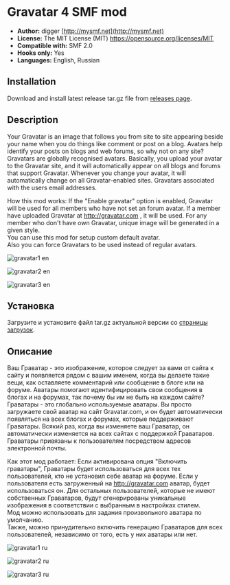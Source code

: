 # Gravatar 4 SMF mod
* **Author:** digger [http://mysmf.net](http://mysmf.net)
* **License:** The MIT License (MIT) https://opensource.org/licenses/MIT
* **Compatible with:** SMF 2.0
* **Hooks only:** Yes
* **Languages:** English, Russian

## Installation  
Download and install latest release tar.gz file from [releases page](https://github.com/realdigger/SMF-Gravatar/releases).

## Description
Your Gravatar is an image that follows you from site to site appearing beside your name when you do things like comment or post on a blog. Avatars help identify your posts on blogs and web forums, so why not on any site?
Gravatars are globally recognised avatars. Basically, you upload your avatar to the Gravatar site, and it will automatically appear on all blogs and forums that support Gravatar. Whenever you change your avatar, it will automatically change on all Gravatar-enabled sites. Gravatars associated with the users email addresses.

How this mod works:
If the "Enable gravatar" option is enabled, Gravatar will be used for all members who have not set an forum avatar. If a member have uploaded Gravatar at http://gravatar.com , it will be used. For any member who don't have own Gravatar, unique image will be generated in a given style.  
You can use this mod for setup custom default avatar.  
Also you can force Gravatars to be used instead of regular avatars.

![gravatar1 en](https://cloud.githubusercontent.com/assets/1187218/26038566/80dcfca8-391c-11e7-9850-2d9c4657c775.png)

![gravatar2 en](https://cloud.githubusercontent.com/assets/1187218/26038570/80dfb696-391c-11e7-95ed-610197f321cd.png)

![gravatar3 en](https://cloud.githubusercontent.com/assets/1187218/26038571/80e1c6e8-391c-11e7-9273-640c35e5b418.png)

## Установка    
Загрузите и установите файл tar.gz актуальной версии со [страницы загрузок](https://github.com/realdigger/SMF-Gravatar/releases).


## Описание
Ваш Граватар - это изображение, которое следует за вами от сайта к сайту и появляется рядом с вашим именем, когда вы делаете такие вещи, как оставляете комментарий или сообщение в блоге или на форуме. Аватары помогают идентифицировать свои сообщения в блогах и на форумах, так почему бы им не быть на каждом сайте?
Граватары - это глобально используемые аватары. Вы просто загружаете свой аватар на сайт Gravatar.com, и он будет автоматически появляться на всех блогах и форумах, которые поддерживают Граватары. Всякий раз, когда вы изменяете ваш Граватар, он автоматически изменяется на всех сайтах с поддержкой Граватаров. Граватары привязаны к пользователям посредством адресов электронной почты.

Как этот мод работает:
Если активирована опция "Включить граватары", Граватары будет использоваться для всех тех пользователей, кто не установил себе аватар на форуме. Если у пользователя есть загруженный на http://gravatar.com аватар, будет использоваться он. Для остальных пользователей, которые не имеют собственных Граватаров, будут сгенерированы уникальные изображения в соответствии с выбранным в настройках стилем.  
Мод можно использовать для задания произвольного аватара по умолчанию.  
Также, можно принудительно включить генерацию Граватаров для всех пользователей, независимо от того, есть у них аватары или нет.

![gravatar1 ru](https://cloud.githubusercontent.com/assets/1187218/26038568/80de9fa4-391c-11e7-95af-7c5f2880683c.png)

![gravatar2 ru](https://cloud.githubusercontent.com/assets/1187218/26038569/80defb3e-391c-11e7-82f7-088e966c67fe.png)

![gravatar3 ru](https://cloud.githubusercontent.com/assets/1187218/26038567/80de4fa4-391c-11e7-99d2-da587a77648f.png)
